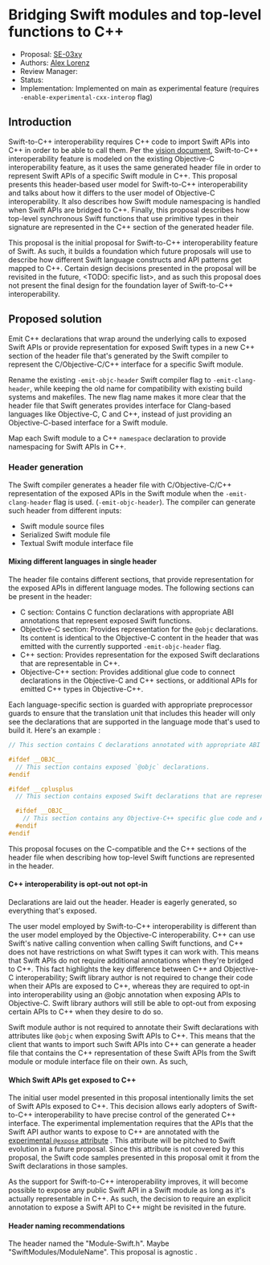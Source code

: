 # Bridging Swift modules and top-level functions to C++

*   Proposal: [SE-03xy](03xy-swift-to-cxx-module-and-function-interop.md)
*   Authors: [Alex Lorenz](https://github.com/hyp)
*   Review Manager:
*   Status: 
*   Implementation: <TODO> Implemented on main as experimental feature (requires `-enable-experimental-cxx-interop` flag)

## Introduction

Swift-to-C++ interoperability requires C++ code to import Swift APIs into C++ in order
to be able to call them. Per the [vision document](), Swift-to-C++ interoperability feature is modeled
on the existing Objective-C interoperability feature, as it uses the same generated header file in order to represent Swift APIs of a specific Swift module in C++. This proposal presents this header-based user model for Swift-to-C++ interoperability and talks about how it differs to the user model of Objective-C interoperability. It also describes how Swift module namespacing is handled when Swift APIs are bridged to C++. Finally, this proposal describes how top-level synchronous Swift functions that use primitive types in their signature are represented in the C++ section of the generated header file.

This proposal is the initial proposal for Swift-to-C++ interoperability feature of Swift. As such, it builds a foundation which future proposals will use to describe how different Swift language constructs and API patterns get mapped to C++. Certain design decisions presented in the proposal will be revisited in the future, <TODO: specific list>, and as such this proposal does not present the final design for the foundation layer of Swift-to-C++ interoperability.

## Proposed solution

Emit C++ declarations that wrap around the underlying calls to exposed Swift APIs or provide
representation for exposed Swift types in a new C++ section of the header file that's generated by the Swift compiler to
represent the C/Objective-C/C++ interface for a specific Swift module.

Rename the existing `-emit-objc-header` Swift compiler flag to `-emit-clang-header`, while keeping the old name for compatibility with existing build systems and makefiles. The new flag name makes it more clear
that the header file that Swift generates provides interface for Clang-based languages like Objective-C, C and C++, instead of just providing an Objective-C-based interface for a Swift module.

Map each Swift module to a C++ `namespace` declaration to provide namespacing for Swift APIs in C++.

### Header generation

The Swift compiler generates a header file with C/Objective-C/C++ representation of
the exposed APIs in the Swift module when the `-emit-clang-header` flag is used. (`-emit-objc-header`).
The compiler can generate such header from different inputs:
- Swift module source files
- Serialized Swift module file
- Textual Swift module interface file

#### Mixing different languages in single header

The header file contains different sections, that provide representation for the exposed
APIs in different language modes. The following sections can be present in the header:
- C section: Contains C function declarations with appropriate ABI annotations that represent exposed Swift functions.
- Objective-C section: Provides representation for the `@objc` declarations. Its content is identical to the Objective-C content in the header that was emitted with the currently supported `-emit-objc-header` flag.
- C++ section: Provides representation for the exposed Swift declarations that are representable in C++.
- Objective-C++ section: Provides additional glue code to connect declarations in the Objective-C and C++ sections, or additional APIs for emitted C++ types in Objective-C++.
 
Each language-specific section is guarded with appropriate preprocessor guards to ensure
that the translation unit that includes this header will only see the declarations that are
supported in the language mode that's used to build it. Here's an example <TODO>:

```c++
// This section contains C declarations annotated with appropriate ABI attributes for Swift functions.

#ifdef __OBJC__
  // This section contains exposed `@objc` declarations.
#endif

#ifdef __cplusplus
  // This section contains exposed Swift declarations that are representable in C++.

  #ifdef __OBJC__
    // This section contains any Objective-C++ specific glue code and API enhancements.
  #endif
#endif
```

This proposal focuses on the C-compatible and the C++ sections of the header file
when describing how top-level Swift functions are represented in the header.

#### C++ interoperability is opt-out not opt-in

Declarations are laid out the header. Header is eagerly generated, so everything that's exposed.

The user model employed by Swift-to-C++ interoperability is different than the user model employed by the Objective-C interoperability. C++ can use Swift's native calling convention when calling Swift functions, and C++ does not have restrictions on what Swift types it can work with. This means that Swift APIs do not require additional annotations when they're bridged to C++. This fact highlights the key difference between C++ and Objective-C interoperability; Swift library author is not required to change their code when their APIs are exposed to C++, whereas they are required to opt-in into interoperability using an @objc annotation when exposing APIs to Objective-C. Swift library authors will still be able to opt-out from exposing certain APIs to C++ when they desire to do so.

Swift module author is not required to annotate their Swift declarations with attributes
like `@objc` when exposing Swift APIs to C++. This means that the client that
wants to import such Swift APIs into C++ can generate a header file that contains the
C++ representation of these Swift APIs from the Swift module or module interface file on their own.
As such,

#### Which Swift APIs get exposed to C++

The initial user model presented in this proposal intentionally limits the set of Swift APIs
exposed to C++. This decision allows early adopters of Swift-to-C++ interoperability
to have precise control of the generated C++ interface. The experimental implementation
requires that the APIs that the Swift API author wants to expose to C++ are annotated with the [experimental `@expose` attribute](https://forums.swift.org/t/formalizing-cdecl/40677/50) <TODO>.
This attribute will be pitched to Swift evolution in a future proposal. Since this attribute
is not covered by this proposal, the Swift code samples presented in this proposal omit it from
the Swift declarations in those samples.

As the support for Swift-to-C++ interoperability improves, it will become possible
to expose any public Swift API in a Swift module as long as it's actually
representable in C++. As such, the decision to require an explicit annotation
to expose a Swift API to C++ might be revisited in the future.

#### Header naming recommendations

The header named the "Module-Swift.h". Maybe "SwiftModules/ModuleName".
This proposal is agnostic .
